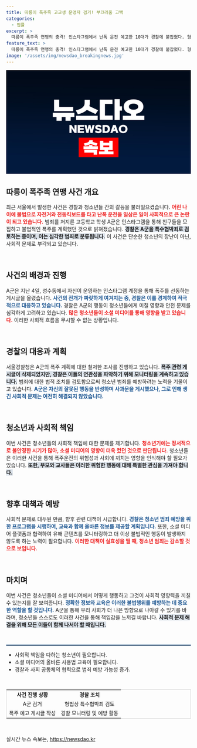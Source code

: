 ```yaml
---
title: 따릉이 폭주족 고교생 운영자 검거! 부끄러움 고백
categories:
  - 법률
excerpt: >
  따릉이 폭주족 연맹의 충격! 인스타그램에서 난폭 운전 예고한 10대가 경찰에 붙잡혔다. 형법상 특수협박죄 적용 검토 중, 사회적 불안 키우는 이들의 행태는 어디까지?
feature_text: >
  따릉이 폭주족 연맹의 충격! 인스타그램에서 난폭 운전 예고한 10대가 경찰에 붙잡혔다. 형법상 특수협박죄 적용 검토 중, 사회적 불안 키우는 이들의 행태는 어디까지?
image: '/assets/img/newsdao_breakingnews.jpg'
---
```


<p><img src="/assets/img/newsdao_breakingnews.jpg" alt="ontimetimes 속보" /></p>

<h2 data-ke-size="size26">따릉이 폭주족 연맹 사건 개요</h2>

<p data-ke-size="size16">최근 서울에서 발생한 사건은 경찰과 청소년들 간의 갈등을 불러일으켰습니다. <b><span style="color: #ee2323;">어린 나이에 불법으로 자전거와 전동킥보드를 타고 난폭 운전을 일삼은 일이 사회적으로 큰 논란이 되고 있습니다.</span></b> 범죄를 저지른 고등학교 학생 A군은 인스타그램을 통해 친구들을 모집하고 불법적인 폭주를 계획했던 것으로 밝혀졌습니다. <b><span style="background-color: #21538527;">경찰은 A군을 특수협박죄로 검토하는 중이며, 이는 심각한 범죄로 분류됩니다.</span></b> 이 사건은 단순한 청소년의 장난이 아닌, 사회적 문제로 부각되고 있습니다.</p>

<p data-ke-size="size16">&nbsp;</p>

<h2 data-ke-size="size26">사건의 배경과 진행</h2>

<p data-ke-size="size16">A군은 지난 4일, 성수동에서 자신이 운영하는 인스타그램 계정을 통해 폭주를 선동하는 게시글을 올렸습니다. <b><span style="color: #1a5490;">사건의 전개가 짜릿하게 여겨지는 중, 경찰은 이를 경계하여 적극적으로 대응하고 있습니다.</span></b> 경찰은 A군의 행동이 청소년들에게 미칠 영향과 안전 문제를 심각하게 고려하고 있습니다. <b><span style="color: #ee2323;">많은 청소년들이 소셜 미디어를 통해 영향을 받고 있습니다.</span></b> 이러한 사회적 흐름을 무시할 수 없는 상황입니다.</p>

<p data-ke-size="size16">&nbsp;</p>

<h2 data-ke-size="size26">경찰의 대응과 계획</h2>

<p data-ke-size="size16">서울경찰청은 A군의 폭주 계획에 대한 철저한 조사를 진행하고 있습니다. <b><span style="background-color: #21538527;">폭주 관련 게시글이 삭제되었지만, 경찰은 이들의 연관성을 파악하기 위해 모니터링을 계속하고 있습니다.</span></b> 범죄에 대한 법적 조치를 검토함으로써 청소년 범죄를 예방하려는 노력을 기울이고 있습니다. <b><span style="color: #1a5490;">A군은 자신의 잘못된 행동을 반성하며 사과문을 게시했으나, 그로 인해 생긴 사회적 문제는 여전히 해결되지 않았습니다.</span></b></p>

<p data-ke-size="size16">&nbsp;</p>

<h2 data-ke-size="size26">청소년과 사회적 책임</h2>

<p data-ke-size="size16">이번 사건은 청소년들의 사회적 책임에 대한 문제를 제기합니다. <b><span style="color: #ee2323;">청소년기에는 정서적으로 불안정한 시기가 많아, 소셜 미디어의 영향이 더욱 컸던 것으로 판단됩니다.</span></b> 청소년들은 이러한 사건을 통해 폭주운전의 위험성과 사회에 끼치는 영향을 인식해야 할 필요가 있습니다. <b><span style="background-color: #21538527;">또한, 부모와 교사들은 이러한 위험한 행동에 대해 특별한 관심을 가져야 합니다.</span></b></p>

<p data-ke-size="size16">&nbsp;</p>

<h2 data-ke-size="size26">향후 대책과 예방</h2>

<p data-ke-size="size16">사회적 문제로 대두된 만큼, 향후 관련 대책이 시급합니다. <b><span style="color: #1a5490;">경찰은 청소년 범죄 예방을 위한 프로그램을 시행하여, 교육과 함께 올바른 정보를 제공할 계획입니다.</span></b> 또한, 소셜 미디어 플랫폼과 협력하여 유해 콘텐츠를 모니터링하고 더 이상 불법적인 행동이 발생하지 않도록 하는 노력이 필요합니다. <b><span style="color: #ee2323;">이러한 대책이 실효성을 띨 때, 청소년 범죄는 감소할 것으로 보입니다.</span></b></p>

<p data-ke-size="size16">&nbsp;</p>

<h2 data-ke-size="size26">마치며</h2>

<p data-ke-size="size16">이번 사건은 청소년들이 소셜 미디어에서 어떻게 행동하고 그것이 사회적 영향력을 끼칠 수 있는지를 잘 보여줍니다. <b><span style="color: #1a5490;">정확한 정보와 교육은 이러한 불법행위를 예방하는 데 중요한 역할을 할 것입니다.</span></b> A군을 통해 우리 사회가 더 나은 방향으로 나아갈 수 있기를 바라며, 청소년들 스스로도 이러한 사건을 통해 책임감을 느끼길 바랍니다. <b><span style="background-color: #21538527;">사회적 문제 해결을 위해 모든 이들이 함께 나서야 할 때입니다.</span></b></p>

<p data-ke-size="size16">&nbsp;</p>

<hr style="border: 1px solid #215385;">

<ul>
  <li>사회적 책임을 다하는 청소년이 필요합니다.</li>
  <li>소셜 미디어의 올바른 사용법 교육이 필요합니다.</li>
  <li>경찰과 사회 공동체의 협력으로 범죄 예방 가능성 증가.</li>
</ul>

<p data-ke-size="size16">&nbsp;</p>

<table style="width: 100%; border: 1px solid #d1d1d1;">
  <tr>
    <td style="text-align: center; height: 17px;"><b>사건 진행 상황</b></td>
    <td style="text-align: center; height: 17px;"><b>경찰 조치</b></td>
  </tr>
  <tr>
    <td style="text-align: center; height: 17px;">A군 검거</td>
    <td style="text-align: center; height: 17px;">형법상 특수협박죄 검토</td>
  </tr>
  <tr>
    <td style="text-align: center; height: 17px;">폭주 예고 게시글 작성</td>
    <td style="text-align: center; height: 17px;">경찰 모니터링 및 예방 활동</td>
  </tr>
</table>

<p data-ke-size="size16">&nbsp;</p>
실시간 뉴스 속보는, <a href="https://newsdao.kr" rel="dofollow">https://newsdao.kr</a>


